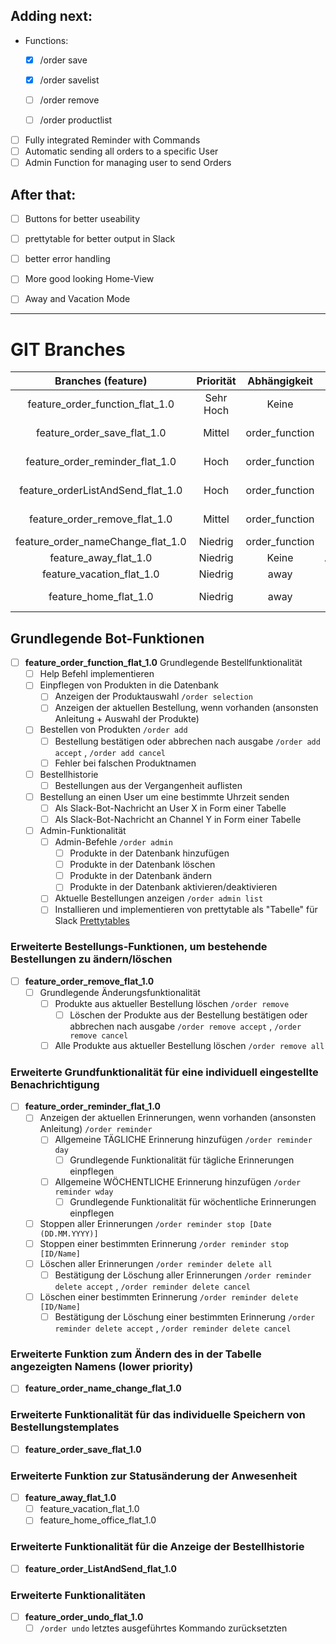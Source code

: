 ## Adding next:
- Functions: 
  - [x] /order save
  - [x] /order savelist
  - [ ] /order remove
  - [ ] /order productlist


- [ ] Fully integrated Reminder with Commands
- [ ] Automatic sending all orders to a specific User
- [ ] Admin Function for managing user to send Orders

## After that:
- [ ] Buttons for better useability
- [ ] prettytable for better output in Slack
- [ ] better error handling
- [ ] More good looking Home-View
- [ ] Away and Vacation Mode


---
# GIT Branches

|        Branches (feature)         | Priorität |  Abhängigkeit  |            Beschreibung            |          Status          |
|:---------------------------------:|:---------:|:--------------:|:----------------------------------:|:------------------------:|
|  feature_order_function_flat_1.0  | Sehr Hoch |     Keine      | Grundlegende Bestellfunktionalität |     Erste Priorität      |
|    feature_order_save_flat_1.0    |  Mittel   | order_function |        Bestellung speichern        |    Nach Hauptfunktion    |
|  feature_order_reminder_flat_1.0  |   Hoch    | order_function |   Erinnerungen für Bestellungen    | Parallel zu Liste/Senden |
| feature_orderListAndSend_flat_1.0 |   Hoch    | order_function |      Bestellliste und Versand      |   Parallel zu Reminder   |
|   feature_order_remove_flat_1.0   |  Mittel   | order_function |        Bestellung entfernen        |   Nach Basisfunktionen   |
| feature_order_nameChange_flat_1.0 |  Niedrig  | order_function |            Name ändern             |         Optional         |
|       feature_away_flat_1.0       |  Niedrig  |     Keine      |         Abwesenheitsstatus         |         Optional         |
|     feature_vacation_flat_1.0     |  Niedrig  |      away      |            Urlaubsmodus            |         Optional         |
|       feature_home_flat_1.0       |  Niedrig  |      away      |         Home-Office-Modus          |         Optional         |
## Grundlegende Bot-Funktionen
  - [ ] **feature_order_function_flat_1.0** Grundlegende Bestellfunktionalität
      - [ ] Help Befehl implementieren
      - [ ] Einpflegen von Produkten in die Datenbank
        - [ ] Anzeigen der Produktauswahl `/order selection`
        - [ ] Anzeigen der aktuellen Bestellung, wenn vorhanden (ansonsten Anleitung + Auswahl der Produkte)
      - [ ] Bestellen von Produkten `/order add`
        - [ ] Bestellung bestätigen oder abbrechen nach ausgabe `/order add accept` , `/order add cancel`
        - [ ] Fehler bei falschen Produktnamen
      - [ ] Bestellhistorie
        - [ ] Bestellungen aus der Vergangenheit auflisten
      - [ ] Bestellung an einen User um eine bestimmte Uhrzeit senden
        - [ ] Als Slack-Bot-Nachricht an User X in Form einer Tabelle
        - [ ] Als Slack-Bot-Nachricht an Channel Y in Form einer Tabelle
    - [ ] Admin-Funktionalität
      - [ ] Admin-Befehle `/order admin`
        - [ ] Produkte in der Datenbank hinzufügen
        - [ ] Produkte in der Datenbank löschen
        - [ ] Produkte in der Datenbank ändern
        - [ ] Produkte in der Datenbank aktivieren/deaktivieren
      - [ ] Aktuelle Bestellungen anzeigen `/order admin list`
      - [ ] Installieren und implementieren von prettytable als "Tabelle" für Slack
        [Prettytables](https://pypi.org/project/prettytable/)

### Erweiterte Bestellungs-Funktionen, um bestehende Bestellungen zu ändern/löschen
- [ ] **feature_order_remove_flat_1.0**
    - [ ] Grundlegende Änderungsfunktionalität
      - [ ] Produkte aus aktueller Bestellung löschen `/order remove`
        - [ ] Löschen der Produkte aus der Bestellung bestätigen oder abbrechen nach ausgabe `/order remove accept` , `/order remove cancel`
      - [ ] Alle Produkte aus aktueller Bestellung löschen `/order remove all`
### Erweiterte Grundfunktionalität für eine individuell eingestellte Benachrichtigung
- [ ] **feature_order_reminder_flat_1.0**
    - [ ] Anzeigen der aktuellen Erinnerungen, wenn vorhanden (ansonsten Anleitung) `/order reminder`
      - [ ] Allgemeine TÄGLICHE Erinnerung hinzufügen `/order reminder day` 
        - [ ] Grundlegende Funktionalität für tägliche Erinnerungen einpflegen
      - [ ] Allgemeine WÖCHENTLICHE Erinnerung hinzufügen `/order reminder wday`
        - [ ] Grundlegende Funktionalität für wöchentliche Erinnerungen einpflegen
    - [ ] Stoppen aller Erinnerungen `/order reminder stop [Date (DD.MM.YYYY)]`
    - [ ] Stoppen einer bestimmten Erinnerung `/order reminder stop [ID/Name]`
    - [ ] Löschen aller Erinnerungen `/order reminder delete all`
      - [ ] Bestätigung der Löschung aller Erinnerungen `/order reminder delete accept` , `/order reminder delete cancel`
    - [ ] Löschen einer bestimmten Erinnerung `/order reminder delete [ID/Name]`
      - [ ] Bestätigung der Löschung einer bestimmten Erinnerung `/order reminder delete accept` , `/order reminder delete cancel`
### Erweiterte Funktion zum Ändern des in der Tabelle angezeigten Namens (lower priority)
- [ ] **feature_order_name_change_flat_1.0**
### Erweiterte Funktionalität für das individuelle Speichern von Bestellungstemplates
- [ ] **feature_order_save_flat_1.0**
### Erweiterte Funktion zur Statusänderung der Anwesenheit
- [ ] **feature_away_flat_1.0**
    - [ ] feature_vacation_flat_1.0
    - [ ] feature_home_office_flat_1.0
### Erweiterte Funktionalität für die Anzeige der Bestellhistorie
- [ ] **feature_order_ListAndSend_flat_1.0**
### Erweiterte Funktionalitäten
- [ ] **feature_order_undo_flat_1.0**
    - [ ] `/order undo` letztes ausgeführtes Kommando zurücksetzten
